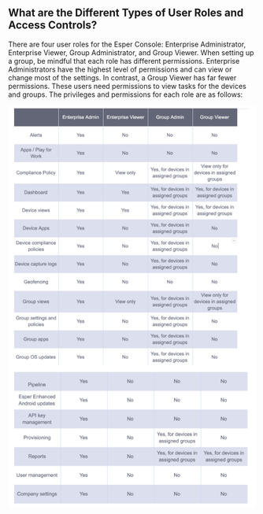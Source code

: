 ## What are the Different Types of User Roles and Access Controls?

There are four user roles for the Esper Console: Enterprise Administrator, Enterprise Viewer, Group Administrator, and Group Viewer. When setting up a group, be mindful that each role has different permissions. Enterprise Administrators have the highest level of permissions and can view or change most of the settings. In contrast, a Group Viewer has far fewer permissions. These users need permissions to view tasks for the devices and groups. The privileges and permissions for each role are as follows:

![](./images/user-roles.png)
